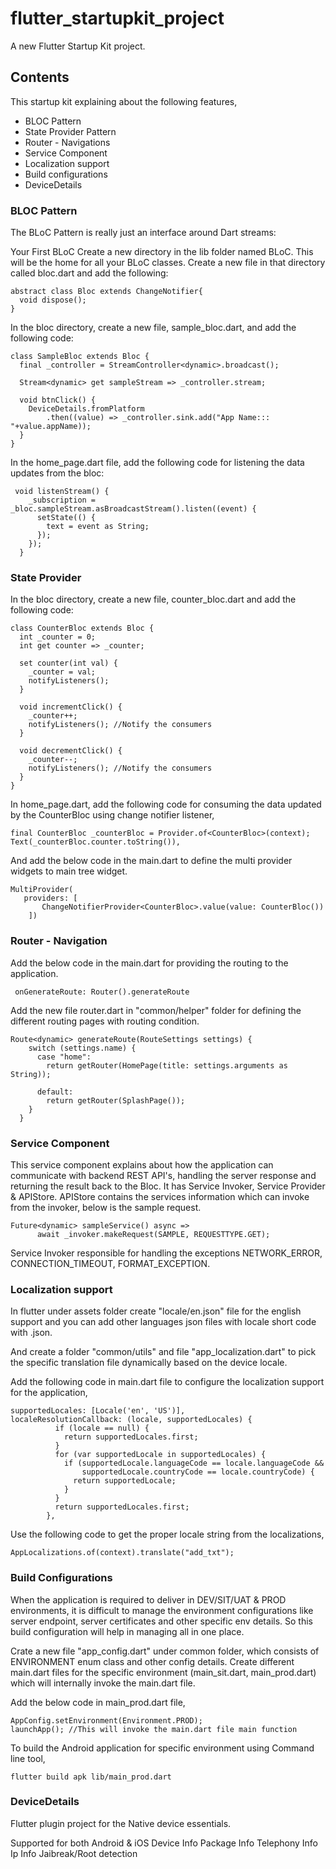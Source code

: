 # flutter_startupkit_project

A new Flutter Startup Kit project.

## Contents

This startup kit explaining about the following features,

   *  BLOC Pattern
   *  State Provider Pattern
   *  Router - Navigations
   *  Service Component
   *  Localization support
   *  Build configurations
   *  DeviceDetails

### BLOC Pattern

The BLoC Pattern is really just an interface around Dart streams:

Your First BLoC
Create a new directory in the lib folder named BLoC. This will be the home for all your BLoC classes.
Create a new file in that directory called bloc.dart and add the following:
```
abstract class Bloc extends ChangeNotifier{
  void dispose();
}
```
In the bloc directory, create a new file, sample_bloc.dart, and add the following code:
```
class SampleBloc extends Bloc {
  final _controller = StreamController<dynamic>.broadcast();

  Stream<dynamic> get sampleStream => _controller.stream;

  void btnClick() {
    DeviceDetails.fromPlatform
        .then((value) => _controller.sink.add("App Name::: "+value.appName));
  }
}
```
In the home_page.dart file, add the following code for listening the data updates from the bloc:
```
 void listenStream() {
    _subscription = _bloc.sampleStream.asBroadcastStream().listen((event) {
      setState(() {
        text = event as String;
      });
    });
  }
  ```
  
### State Provider

In the bloc directory, create a new file, counter_bloc.dart and add the following code:
```
class CounterBloc extends Bloc {
  int _counter = 0;
  int get counter => _counter;

  set counter(int val) {
    _counter = val;
    notifyListeners();
  }

  void incrementClick() {
    _counter++;
    notifyListeners(); //Notify the consumers
  }

  void decrementClick() {
    _counter--;
    notifyListeners(); //Notify the consumers
  }
}
```
In home_page.dart, add the following code for consuming the data updated by the CounterBloc using change notifier listener,
```
final CounterBloc _counterBloc = Provider.of<CounterBloc>(context);
Text(_counterBloc.counter.toString()),
```
And add the below code in the main.dart to define the multi provider widgets to main tree widget.
```
MultiProvider(
   providers: [
       ChangeNotifierProvider<CounterBloc>.value(value: CounterBloc())
    ])
```

### Router - Navigation

Add the below code in the main.dart for providing the routing to the application.
```
 onGenerateRoute: Router().generateRoute
```
Add the new file router.dart in "common/helper" folder for defining the different routing pages with routing condition.
```
Route<dynamic> generateRoute(RouteSettings settings) {
    switch (settings.name) {
      case "home":
        return getRouter(HomePage(title: settings.arguments as String));

      default:
        return getRouter(SplashPage());
    }
  }
```

### Service Component

This service component explains about how the application can communicate with backend REST API's, handling the server response and returning the result back to the Bloc.
It has Service Invoker, Service Provider & APIStore. APIStore contains the services information which can invoke from the invoker, below is the sample request.

```
Future<dynamic> sampleService() async =>
      await _invoker.makeRequest(SAMPLE, REQUESTTYPE.GET);
```
Service Invoker responsible for handling the exceptions NETWORK_ERROR, CONNECTION_TIMEOUT, FORMAT_EXCEPTION.

### Localization support

In flutter under assets folder create "locale/en.json" file for the english support and you can add other languages json files with locale short code with .json.

And create a folder "common/utils" and file "app_localization.dart" to pick the specific translation file dynamically based on the device locale.

Add the following code in main.dart file to configure the localization support for the application,
```
supportedLocales: [Locale('en', 'US')],
localeResolutionCallback: (locale, supportedLocales) {
          if (locale == null) {
            return supportedLocales.first;
          }
          for (var supportedLocale in supportedLocales) {
            if (supportedLocale.languageCode == locale.languageCode &&
                supportedLocale.countryCode == locale.countryCode) {
              return supportedLocale;
            }
          }
          return supportedLocales.first;
        },
 ```
Use the following code to get the proper locale string from the localizations,
```
AppLocalizations.of(context).translate("add_txt");
```

### Build Configurations

When the application is required to deliver in DEV/SIT/UAT & PROD environments, it is difficult to manage the environment configurations like server endpoint, server certificates and other specific env details. So this build configuration will help in managing all in one place.

Crate a new file "app_config.dart" under common folder, which consists of ENVIRONMENT enum class and other config details.
Create different main.dart files for the specific environment (main_sit.dart, main_prod.dart) which will internally invoke the main.dart file.

Add the below code in main_prod.dart file,
```
AppConfig.setEnvironment(Environment.PROD);
launchApp(); //This will invoke the main.dart file main function
```
To build the Android application for specific environment using Command line tool,
```
flutter build apk lib/main_prod.dart
```

### DeviceDetails

Flutter plugin project for the Native device essentials.

Supported for both Android & iOS 
Device Info
Package Info
Telephony Info
Ip Info
Jaibreak/Root detection


